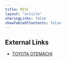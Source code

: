 ```yaml
---
title: MISC
layout: "article"
sharingLinks: false
showTableOfContents: false
---
```


## External Links
- [TOYOTA OTEMACHI](https://www.toyota-tokyo.tech/en/members/kotanakamura.html)


<!-- ## Blogs
- [CyberCScope was highlighted in the DEIM2025 participation report by PLAID Inc.](https://tech.plaid.co.jp/deim_2025)
- [Brief interview@Sakurai+Matsubara Lab](https://www.dm.sanken.osaka-u.ac.jp/interview_kota/)
- [CubeScope was highlighted by Sione Palu on LinkedIn timeline](https://www.linkedin.com/posts/sione-palu-3803b0bb_python-multilinearalgebra-activity-7049203114280665088-K1i5?utm_source=share&utm_medium=member_desktop) -->